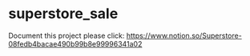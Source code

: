 # superstore_sale
Document this project please click: https://www.notion.so/Superstore-08fedb4bacae490b99b8e99996341a02
